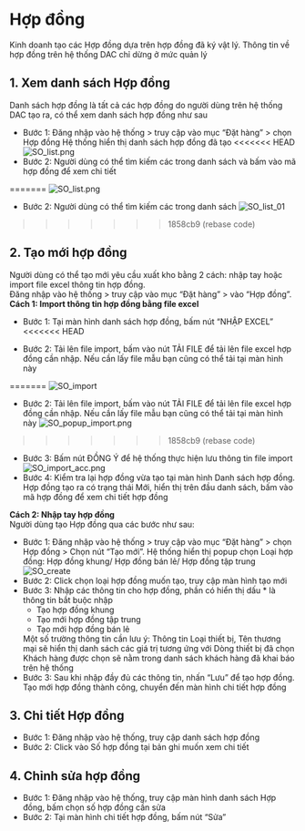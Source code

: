 # Hợp đồng
Kinh doanh tạo các Hợp đồng dựa trên hợp đồng đã ký vật lý. Thông tin về hợp đồng trên hệ thống DAC chỉ dừng ở mức quản lý
## 1. Xem danh sách Hợp đồng
Danh sách hợp đồng là tất cả các hợp đồng do người dùng trên hệ thống DAC tạo ra, có thể xem danh sách hợp đồng như sau
- Bước 1: Đăng nhập vào hệ thống > truy cập vào mục “Đặt hàng” > chọn Hợp đồng
Hệ thống hiển thị danh sách hợp đồng đã tạo
<<<<<<< HEAD
![SO_list.png](/img/order_contract/SO_list.png)
- Bước 2: Người dùng có thể tìm kiếm các trong danh sách và bấm vào mã hợp đồng để xem chi tiết 
<!-- Ảnh cap màn hình có khoanh vào các searchbox tìm kiếm và textlink -->
=======
![SO_list.png](\img\order_contract\SO_list.png) 
- Bước 2: Người dùng có thể tìm kiếm các trong danh sách 
![SO_list_01](\img\order_contract\SO_list_01.png)
>>>>>>> 1858cb9 (rebase code)
## 2. Tạo mới hợp đồng
Người dùng có thể tạo mới yêu cầu xuất kho bằng 2 cách: nhập tay hoặc import file excel thông tin hợp đồng.  
Đăng nhập vào hệ thống > truy cập vào mục “Đặt hàng” > vào “Hợp đồng”.  
**Cách 1: Import thông tin hợp đồng bằng file excel**  
- Bước 1: Tại màn hình danh sách hợp đồng, bấm nút “NHẬP EXCEL”
<<<<<<< HEAD
<!-- Ảnh chụp màn hình focus vào button Nhập excel -->
- Bước 2: Tải lên file import, bấm vào nút TẢI FILE để tải lên file excel hợp đồng cần nhập. Nếu cần lấy file mẫu bạn cũng có thể tải tại màn hình này
<!-- Ảnh popup Tải lên hợp đồng -->
=======
![SO_import](\img\order_contract\SO_import.png) 
- Bước 2: Tải lên file import, bấm vào nút TẢI FILE để tải lên file excel hợp đồng cần nhập. Nếu cần lấy file mẫu bạn cũng có thể tải tại màn hình này
![SO_popup_import.png](\img\order_contract\SO_popup_import.png) 
>>>>>>> 1858cb9 (rebase code)
- Bước 3: Bấm nút ĐỒNG Ý để hệ thống thực hiện lưu thông tin file import
![SO_import_acc.png](\img\order_contract\SO_popup_import.png) 
- Bước 4: Kiểm tra lại hợp đồng vừa tạo tại màn hình Danh sách hợp đồng. Hợp đồng tạo ra có trạng thái Mới, hiển thị trên đầu danh sách, bấm vào mã hợp đồng để xem chi tiết hợp đồng  

**Cách 2: Nhập tay hợp đồng**  
Người dùng tạo Hợp đồng qua các bước như sau: 
- Bước 1: Đăng nhập vào hệ thống > truy cập vào mục “Đặt hàng” > chọn Hợp đồng > Chọn nút “Tạo mới”. Hệ thống hiển thị popup chọn Loại hợp đồng: Hợp đồng khung/ Hợp đồng bán lẻ/ Hợp đồng tập trung
![SO_create](\img/order_contract/SO_create.png)
- Bước 2: Click chọn loại hợp đồng muốn tạo, truy cập màn hình tạo mới
- Bước 3: Nhập các thông tin cho hợp đồng, phần có hiển thị dấu * là thông tin bắt buộc nhập
     - Tạo hợp đồng khung
     <!-- Ảnh màn hình tạo mới HĐ khung -->
     - Tạo mới hợp đồng tập trung
     <!-- Ảnh màn hình tạo mới HĐ tập trung -->
     - Tạo mới hợp đồng bán lẻ
     <!-- Ảnh màn hình tạo mới HĐ bán lẻ -->
     Một số trường thông tin cần lưu ý: 
     Thông tin Loại thiết bị, Tên thương mại sẽ hiển thị danh sách các giá trị tương ứng với Dòng thiết bị đã chọn
     Khách hàng được chọn sẽ nằm trong danh sách khách hàng đã khai báo trên hệ thống
- Bước 3: Sau khi nhập đầy đủ các thông tin, nhấn “Lưu” để tạo hợp đồng. Tạo mới hợp đồng thành công, chuyển đến màn hình chi tiết hợp đồng
<!-- Ảnh chi tiết hợp đồng sau tạo mới -->
## 3. Chi tiết Hợp đồng
- Bước 1: Đăng nhập vào hệ thống, truy cập danh sách hợp đồng
- Bước 2: Click vào Số hợp đồng tại bản ghi muốn xem chi tiết
<!-- Ảnh chi tiết HĐ -->
## 4. Chỉnh sửa hợp đồng
- Bước 1: Đăng nhập vào hệ thống, truy cập màn hình danh sách Hợp đồng, bấm chọn số hợp đồng cần sửa 
- Bước 2: Tại màn hình chi tiết hợp đồng, bấm nút “Sửa”




